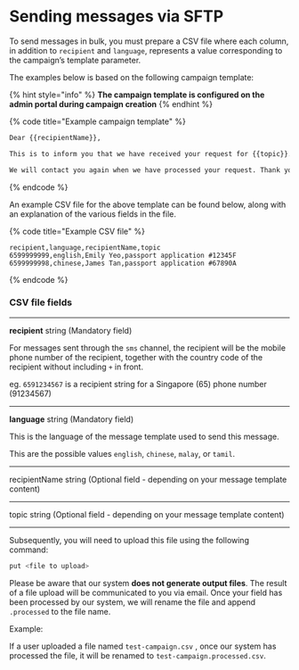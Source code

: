 # Sending messages via SFTP

To send messages in bulk, you must prepare a CSV file where each column, in addition to `recipient` and `language`, represents a value corresponding to the campaign’s template parameter.

The examples below is based on the following campaign template:

{% hint style="info" %}
**The campaign template is configured on the admin portal during campaign creation**
{% endhint %}

{% code title="Example campaign template" %}
```bash
Dear {{recipientName}},

This is to inform you that we have received your request for {{topic}}.

We will contact you again when we have processed your request. Thank you.
```
{% endcode %}



An example CSV file for the above template can be found below, along with an explanation of the various fields in the file.

{% code title="Example CSV file" %}
```
recipient,language,recipientName,topic
6599999999,english,Emily Yeo,passport application #12345F
6599999998,chinese,James Tan,passport application #67890A
```
{% endcode %}

### **CSV file fields**

***

**recipient** string (Mandatory field)

For messages sent through the `sms` channel, the recipient will be the mobile phone number of the recipient, together with the country code of the recipient without including `+` in front.&#x20;

eg. `6591234567` is a recipient string for a Singapore (65) phone number (91234567)

***

**language** string (Mandatory field)

This is the language of the message template used to send this message.

This are the possible values `english`, `chinese`, `malay`, or `tamil`.

***

recipientName string (Optional field - depending on your message template content)

***

topic string (Optional field - depending on your message template content)

***



Subsequently, you will need to upload this file using the following command:

```bash
put <file to upload>
```

Please be aware that our system **does not generate output files**. The result of a file upload will be communicated to you via email. Once your field has been processed by our system, we will rename the file and append `.processed` to the file name.

Example:

If a user uploaded a file named `test-campaign.csv` , once our system has processed the file, it will be renamed to `test-campaign.processed.csv`.

